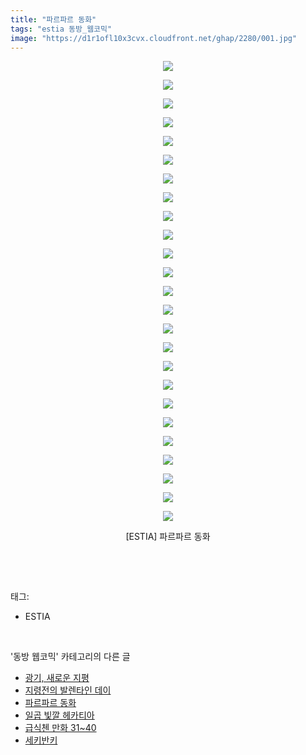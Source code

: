 ```yaml
---
title: "파르파르 동화"
tags: "estia 동방_웹코믹"
image: "https://d1r1ofl10x3cvx.cloudfront.net/ghap/2280/001.jpg"
---
```

<div class="article">
<p style="text-align: center; clear: none; float: none;"><img src="{{ site.imgserver7 }}/ghap/2280/001.jpg"/></p>
<p style="text-align: center; clear: none; float: none;"><img src="{{ site.imgserver7 }}/ghap/2280/002.jpg"/></p>
<p style="text-align: center; clear: none; float: none;"><img src="{{ site.imgserver7 }}/ghap/2280/003.jpg"/></p>
<p style="text-align: center; clear: none; float: none;"><img src="{{ site.imgserver7 }}/ghap/2280/004.jpg"/></p>
<p style="text-align: center; clear: none; float: none;"><img src="{{ site.imgserver7 }}/ghap/2280/005.jpg"/></p>
<p style="text-align: center; clear: none; float: none;"><img src="{{ site.imgserver7 }}/ghap/2280/006.jpg"/></p>
<p style="text-align: center; clear: none; float: none;"><img src="{{ site.imgserver7 }}/ghap/2280/007.jpg"/></p>
<p style="text-align: center; clear: none; float: none;"><img src="{{ site.imgserver7 }}/ghap/2280/008.jpg"/></p>
<p style="text-align: center; clear: none; float: none;"><img src="{{ site.imgserver7 }}/ghap/2280/009.jpg"/></p>
<p style="text-align: center; clear: none; float: none;"><img src="{{ site.imgserver7 }}/ghap/2280/010.jpg"/></p>
<p style="text-align: center; clear: none; float: none;"><img src="{{ site.imgserver7 }}/ghap/2280/011.jpg"/></p>
<p style="text-align: center; clear: none; float: none;"><img src="{{ site.imgserver7 }}/ghap/2280/012.jpg"/></p>
<p style="text-align: center; clear: none; float: none;"><img src="{{ site.imgserver7 }}/ghap/2280/013.jpg"/></p>
<p style="text-align: center; clear: none; float: none;"><img src="{{ site.imgserver7 }}/ghap/2280/014.jpg"/></p>
<p style="text-align: center; clear: none; float: none;"><img src="{{ site.imgserver7 }}/ghap/2280/015.jpg"/></p>
<p style="text-align: center; clear: none; float: none;"><img src="{{ site.imgserver7 }}/ghap/2280/016.jpg"/></p>
<p style="text-align: center; clear: none; float: none;"><img src="{{ site.imgserver7 }}/ghap/2280/017.jpg"/></p>
<p style="text-align: center; clear: none; float: none;"><img src="{{ site.imgserver7 }}/ghap/2280/018.jpg"/></p>
<p style="text-align: center; clear: none; float: none;"><img src="{{ site.imgserver7 }}/ghap/2280/019.jpg"/></p>
<p style="text-align: center; clear: none; float: none;"><img src="{{ site.imgserver7 }}/ghap/2280/020.jpg"/></p>
<p style="text-align: center; clear: none; float: none;"><img src="{{ site.imgserver7 }}/ghap/2280/021.jpg"/></p>
<p style="text-align: center; clear: none; float: none;"><img src="{{ site.imgserver7 }}/ghap/2280/022.jpg"/></p>
<p style="text-align: center; clear: none; float: none;"><img src="{{ site.imgserver7 }}/ghap/2280/023.jpg"/></p>
<p style="text-align: center; clear: none; float: none;"><img src="{{ site.imgserver7 }}/ghap/2280/024.jpg"/></p>
<p style="text-align: center; clear: none; float: none;"><img src="{{ site.imgserver7 }}/ghap/2280/025.jpg"/></p>
<p style="text-align: center; clear: none; float: none;">[ESTIA] 파르파르 동화</p>
<p><br/></p>
</div><br/>
<div class="tagTrail">
<p>태그: </p>
<ul>
<li>ESTIA</li>
</ul>
</div><br/>
<div class="another">
<p>'동방 웹코믹' 카테고리의 다른 글</p>
<ul>
<li><a href="/ghap_2318">광기, 새로운 지평</a></li>
<li><a href="/ghap_2316">지령전의 발렌타인 데이</a></li>
<li><a href="/ghap_2280">파르파르 동화</a></li>
<li><a href="/ghap_2275">일곱 빛깔 헤카티아</a></li>
<li><a href="/ghap_2258">급식첸 만화 31~40</a></li>
<li><a href="/ghap_2237">세키반키</a></li>
</ul>
</div><br/>
<div class="cb_module cb_fluid">
<div class="cb_wrt cb_profile">
</div><!-- commentList close -->
</div><br/>
